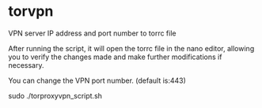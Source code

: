 # torvpn

VPN server IP address and port number to torrc file 

After running the script, it will open the torrc file in the nano editor, allowing you to verify the changes made and make further modifications if necessary.

You can change the VPN port number. (default is:443)

sudo ./torproxyvpn_script.sh
